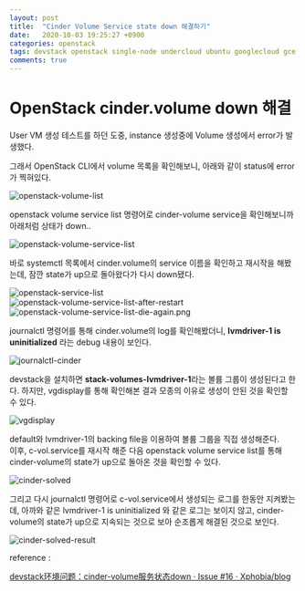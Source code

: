 ```yaml
---
layout: post
title:  "Cinder Volume Service state down 해결하기"
date:   2020-10-03 19:25:27 +0900
categories: openstack
tags: devstack openstack single-node undercloud ubuntu googlecloud gce cinder
comments: true  
---
```

# OpenStack cinder.volume down 해결

User VM 생성 테스트를 하던 도중, instance 생성중에 Volume 생성에서 error가 발생했다.

그래서 OpenStack CLI에서 volume 목록을 확인해보니, 아래와 같이 status에 error가 찍혀있다.

![openstack-volume-list](https://snowapril.github.io/assets/img/post_img/openstack-volume-list.png)  

openstack volume service list 명령어로 cinder-volume service을 확인해보니까 아래처럼 상태가 down..

![openstack-volume-service-list](https://snowapril.github.io/assets/img/post_img/openstack-volume-service-list.png)  

바로 systemctl 목록에서 cinder.volume의 service 이름을 확인하고 재시작을 해봤는데, 잠깐 state가 up으로 돌아왔다가 다시 down됐다.

![openstack-service-list](https://snowapril.github.io/assets/img/post_img/openstack-service-list.png)  
![openstack-volume-service-list-after-restart](https://snowapril.github.io/assets/img/post_img/openstack-volume-service-list-after-restart.png)  
![openstack-volume-service-list-die-again.png](https://snowapril.github.io/assets/img/post_img/openstack-volume-service-list-die-again.png)  

journalctl 명령어를 통해 cinder.volume의 log를 확인해봤더니, **lvmdriver-1 is uninitialized** 라는 debug 내용이 보인다.

![journalctl-cinder](https://snowapril.github.io/assets/img/post_img/journalctl-cinder.png)  

devstack을 설치하면 **stack-volumes-lvmdriver-1**라는 볼륨 그룹이 생성된다고 한다. 하지만, vgdisplay를 통해 확인해본 결과 모종의 이유로 생성이 안된 것을 확인할 수 있다.

![vgdisplay](https://snowapril.github.io/assets/img/post_img/vgdisplay.png)  

default와 lvmdriver-1의 backing file을 이용하여 볼륨 그룹을 직접 생성해준다.  
이후, c-vol.service를 재시작 해준 다음 openstack volume service list를 통해 cinder-volume의 state가 up으로 돌아온 것을 확인할 수 있다.

![cinder-solved](https://snowapril.github.io/assets/img/post_img/cinder-solved.png)  

그리고 다시 journalctl 명령어로 c-vol.service에서 생성되는 로그를 한동안 지켜봤는데, 아까와 같은 lvmdriver-1 is uninitialized 와 같은 로그는 보이지 않고, cinder-volume의 state가 up으로 지속되는 것으로 보아 순조롭게 해결된 것으로 보인다.

![cinder-solved-result](https://snowapril.github.io/assets/img/post_img/cinder-solved-result.png)  

reference :

[devstack环境问题：cinder-volume服务状态down · Issue #16 · Xphobia/blog](https://github.com/Xphobia/blog/issues/16)